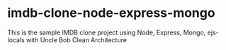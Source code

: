 # imdb-clone-node-express-mongo
This is the sample IMDB clone project using Node, Express, Mongo, ejs-locals with Uncle Bob Clean Architecture
